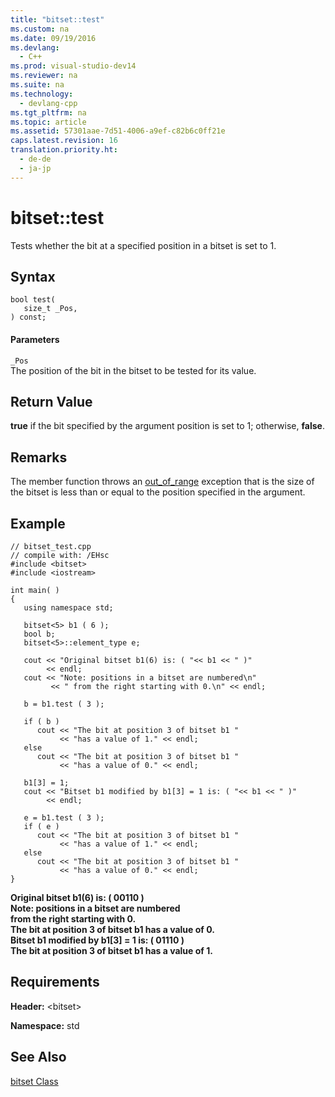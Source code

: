 ```yaml
---
title: "bitset::test"
ms.custom: na
ms.date: 09/19/2016
ms.devlang: 
  - C++
ms.prod: visual-studio-dev14
ms.reviewer: na
ms.suite: na
ms.technology: 
  - devlang-cpp
ms.tgt_pltfrm: na
ms.topic: article
ms.assetid: 57301aae-7d51-4006-a9ef-c82b6c0ff21e
caps.latest.revision: 16
translation.priority.ht: 
  - de-de
  - ja-jp
---
```

# bitset::test
Tests whether the bit at a specified position in a bitset is set to 1.  
  
## Syntax  
  
```  
bool test(  
   size_t _Pos,  
) const;  
```  
  
#### Parameters  
 `_Pos`  
 The position of the bit in the bitset to be tested for its value.  
  
## Return Value  
 **true** if the bit specified by the argument position is set to 1; otherwise, **false**.  
  
## Remarks  
 The member function throws an [out_of_range](../vs140/out_of_range-Class.md) exception that is the size of the bitset is less than or equal to the position specified in the argument.  
  
## Example  
  
```  
// bitset_test.cpp  
// compile with: /EHsc  
#include <bitset>  
#include <iostream>  
  
int main( )  
{  
   using namespace std;  
  
   bitset<5> b1 ( 6 );  
   bool b;  
   bitset<5>::element_type e;  
  
   cout << "Original bitset b1(6) is: ( "<< b1 << " )"  
        << endl;  
   cout << "Note: positions in a bitset are numbered\n"  
         << " from the right starting with 0.\n" << endl;  
  
   b = b1.test ( 3 );  
  
   if ( b )  
      cout << "The bit at position 3 of bitset b1 "  
           << "has a value of 1." << endl;  
   else  
      cout << "The bit at position 3 of bitset b1 "  
           << "has a value of 0." << endl;  
  
   b1[3] = 1;  
   cout << "Bitset b1 modified by b1[3] = 1 is: ( "<< b1 << " )"  
        << endl;  
  
   e = b1.test ( 3 );  
   if ( e )  
      cout << "The bit at position 3 of bitset b1 "  
           << "has a value of 1." << endl;  
   else  
      cout << "The bit at position 3 of bitset b1 "  
           << "has a value of 0." << endl;  
}  
```  
  
 **Original bitset b1(6) is: ( 00110 )**  
**Note: positions in a bitset are numbered**  
 **from the right starting with 0.**  
**The bit at position 3 of bitset b1 has a value of 0.**  
**Bitset b1 modified by b1[3] = 1 is: ( 01110 )**  
**The bit at position 3 of bitset b1 has a value of 1.**   
## Requirements  
 **Header:** <bitset\>  
  
 **Namespace:** std  
  
## See Also  
 [bitset Class](../vs140/bitset-Class.md)